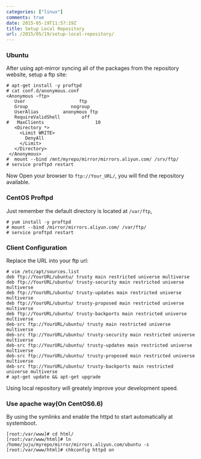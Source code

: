 ```yaml
---
categories: ["linux"]
comments: true
date: 2015-05-19T11:57:19Z
title: Setup Local Repository
url: /2015/05/19/setup-local-repository/
---
```


### Ubuntu 
After using apt-mirror syncing all of the packages from the repository website, setup a ftp site:    

```
# apt-get install -y proftpd
# cat conf.d/anonymous.conf 
<Anonymous ~ftp>
   User                    ftp
   Group                nogroup
   UserAlias         anonymous ftp
   RequireValidShell        off
#   MaxClients                   10
   <Directory *>
     <Limit WRITE>
       DenyAll
     </Limit>
   </Directory>
 </Anonymous>
#  mount --bind /mnt/myrepo/mirror/mirrors.aliyun.com/ /srv/ftp/
# service proftpd restart
```

Now Open your browser to `ftp://Your_URL/`, you will find the repository available.    

### CentOS Proftpd
Just remember the default directory is located at `/var/ftp`, 

```
# yum install -y proftpd
# mount --bind /mirror/mirrors.aliyun.com/ /var/ftp/
# service proftpd restart
```

### Client Configuration

Replace the URL into your ftp url:    


```
# vim /etc/apt/sources.list
deb ftp://YourURL/ubuntu/ trusty main restricted universe multiverse
deb ftp://YourURL/ubuntu/ trusty-security main restricted universe multiverse
deb ftp://YourURL/ubuntu/ trusty-updates main restricted universe multiverse
deb ftp://YourURL/ubuntu/ trusty-proposed main restricted universe multiverse
deb ftp://YourURL/ubuntu/ trusty-backports main restricted universe multiverse
deb-src ftp://YourURL/ubuntu/ trusty main restricted universe multiverse
deb-src ftp://YourURL/ubuntu/ trusty-security main restricted universe multiverse
deb-src ftp://YourURL/ubuntu/ trusty-updates main restricted universe multiverse
deb-src ftp://YourURL/ubuntu/ trusty-proposed main restricted universe multiverse
deb-src ftp://YourURL/ubuntu/ trusty-backports main restricted universe multiverse
# apt-get update && apt-get upgrade 
```

Using local repository will greately improve your development speed.    


### Use apache way(On CentOS6.6)    
By using the symlinks and enable the httpd to start automatically at systemboot.    

```
[root:/var/www]# cd html/
[root:/var/www/html]# ln /home/juju/myrepo/mirror/mirrors.aliyun.com/ubuntu -s
[root:/var/www/html]# chkconfig httpd on
```


